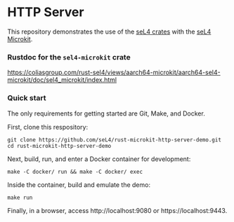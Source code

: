 # HTTP Server

This repository demonstrates the use of the [seL4 crates](https://github.com/seL4/rust-sel4) with
the [seL4 Microkit](https://github.com/seL4/microkit).

### Rustdoc for the `sel4-microkit` crate

https://coliasgroup.com/rust-sel4/views/aarch64-microkit/aarch64-sel4-microkit/doc/sel4_microkit/index.html

### Quick start

The only requirements for getting started are Git, Make, and Docker.

First, clone this respository:

```
git clone https://github.com/seL4/rust-microkit-http-server-demo.git
cd rust-microkit-http-server-demo
```

Next, build, run, and enter a Docker container for development:

```
make -C docker/ run && make -C docker/ exec
```

Inside the container, build and emulate the demo:

```
make run
```

Finally, in a browser, access http://localhost:9080 or https://localhost:9443.
